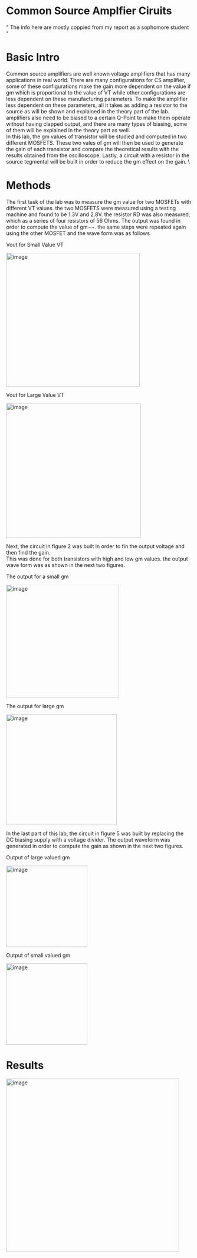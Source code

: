 # Common Source Amplfier Ciruits 
" The info here are mostly coppied from my report as a sophomore student "

# Basic Intro
Common source amplifiers are well known voltage amplifiers that has many applications in real world. There are many configurations for CS amplifier, some of these configurations make the gain more dependent on the value if gm which is proportional to the value of  VT while other configurations are less dependent on these manufacturing parameters. To make the amplifier less dependent on these parameters, all it takes as adding a resistor to the source as will be shown and explained in the theory part of the lab. amplifiers also need to be biased to a certain Q-Point to make them operate without having clapped output, and there are many types of biasing, some of them will be explained in the theory part as well. \
In this lab, the gm values of transistor will be studied and computed in two different MOSFETS. These two vales of gm will then be used to generate the gain of each transistor and compare the theoretical results with the results obtained from the oscilloscope. Lastly, a circuit with a resistor in the source tegmental will be built in order to reduce the gm effect on the gain. \


# Methods

The first task of the lab was to measure the gm value for two MOSFETs with different VT values. the two MOSFETS were measured using a testing machine and found to be 1.3V and 2.8V. the resistor RD  was also measured, which as a series of four resistors of 56 Ohms. The output was found in order to compute the value of gm¬¬. the same steps were repeated again using the other MOSFET and the wave form was as follows

Vout for Small Value VT

<img width="362" alt="image" src="https://user-images.githubusercontent.com/66625688/84606306-18470100-ae73-11ea-92e8-38ddc18d363f.png">

Vout for Large Value VT

<img width="365" alt="image" src="https://user-images.githubusercontent.com/66625688/84606315-2137d280-ae73-11ea-987a-09e6dde03b37.png">

Next, the circuit in figure 2 was built in order to fin the output voltage and then find the gain. \
This was done for both transistors with high and low gm values. the output wave form was as shown in the next two figures. 

The output for a small gm

<img width="306" alt="image" src="https://user-images.githubusercontent.com/66625688/84606341-504e4400-ae73-11ea-8e6a-3adc0c023d41.png">

The output for large gm

<img width="300" alt="image" src="https://user-images.githubusercontent.com/66625688/84606332-4298be80-ae73-11ea-9267-fb485d722f20.png">


In the last part of this lab, the circuit in figure 5 was built by replacing the DC biasing supply with a voltage divider. The output waveform was generated in order to compute the gain as shown in the next two figures.

Output of large valued gm

<img width="220" alt="image" src="https://user-images.githubusercontent.com/66625688/84606352-678d3180-ae73-11ea-808c-10228834ea6c.png">


Output of small valued gm

<img width="220" alt="image" src="https://user-images.githubusercontent.com/66625688/84606355-783da780-ae73-11ea-8982-6f78f0683894.png">


# Results

<img width="469" alt="image" src="https://user-images.githubusercontent.com/66625688/84606359-8a1f4a80-ae73-11ea-87dd-036135910ef6.png">



